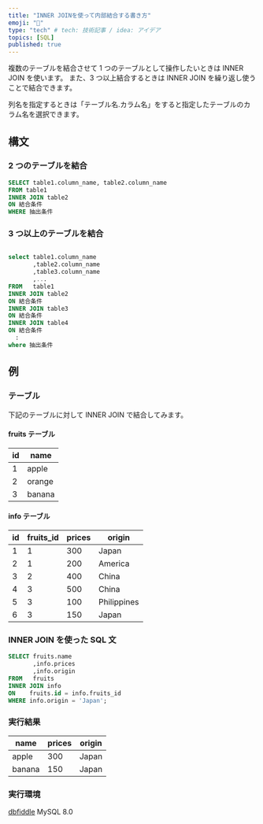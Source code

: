 ```yaml
---
title: "INNER JOINを使って内部結合する書き方"
emoji: "🔗"
type: "tech" # tech: 技術記事 / idea: アイデア
topics: [SQL]
published: true
---
```


複数のテーブルを結合させて 1 つのテーブルとして操作したいときは INNER JOIN を使います。
また、3 つ以上結合するときは INNER JOIN を繰り返し使うことで結合できます。

列名を指定するときは「テーブル名.カラム名」をすると指定したテーブルのカラム名を選択できます。

## 構文

### 2 つのテーブルを結合

```sql
SELECT table1.column_name, table2.column_name
FROM table1
INNER JOIN table2
ON 結合条件
WHERE 抽出条件
```

### 3 つ以上のテーブルを結合

```sql

select table1.column_name
       ,table2.column_name
       ,table3.column_name
       ,...
FROM   table1
INNER JOIN table2
ON 結合条件
INNER JOIN table3
ON 結合条件
INNER JOIN table4
ON 結合条件
  :
where 抽出条件
```

## 例

### テーブル

下記のテーブルに対して INNER JOIN で結合してみます。

#### fruits テーブル

| id  | name   |
| --- | ------ |
| 1   | apple  |
| 2   | orange |
| 3   | banana |

#### info テーブル

| id  | fruits_id | prices | origin      |
| --- | --------- | ------ | ----------- |
| 1   | 1         | 300    | Japan       |
| 2   | 1         | 200    | America     |
| 3   | 2         | 400    | China       |
| 4   | 3         | 500    | China       |
| 5   | 3         | 100    | Philippines |
| 6   | 3         | 150    | Japan       |

### INNER JOIN を使った SQL 文

```sql
SELECT fruits.name
       ,info.prices
       ,info.origin
FROM   fruits
INNER JOIN info
ON    fruits.id = info.fruits_id
WHERE info.origin = 'Japan';
```

### 実行結果

| name   | prices | origin |
| ------ | ------ | ------ |
| apple  | 300    | Japan  |
| banana | 150    | Japan  |

### 実行環境

[dbfiddle](https://dbfiddle.uk/)
MySQL 8.0
